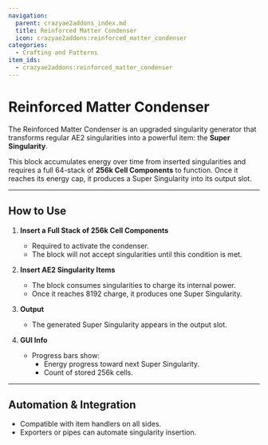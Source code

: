 ```yaml
---
navigation:
  parent: crazyae2addons_index.md
  title: Reinforced Matter Condenser
  icon: crazyae2addons:reinforced_matter_condenser
categories:
  - Crafting and Patterns
item_ids:
  - crazyae2addons:reinforced_matter_condenser
---
```


# Reinforced Matter Condenser

<Row>
    <BlockImage id="crazyae2addons:reinforced_matter_condenser" scale="4"></BlockImage>
    <ItemImage id="crazyae2addons:super_singularity" scale="4"></ItemImage>
</Row>

The Reinforced Matter Condenser is an upgraded singularity generator that transforms regular AE2 singularities into a powerful item: the **Super Singularity**.

This block accumulates energy over time from inserted singularities and requires a full 64-stack of **256k Cell Components** to function. Once it reaches its energy cap, it produces a Super Singularity into its output slot.

---

## How to Use

1. **Insert a Full Stack of 256k Cell Components**
   - Required to activate the condenser.
   - The block will not accept singularities until this condition is met.

2. **Insert AE2 Singularity Items**
   - The block consumes singularities to charge its internal power.
   - Once it reaches 8192 charge, it produces one Super Singularity.

3. **Output**
   - The generated Super Singularity appears in the output slot.

4. **GUI Info**
   - Progress bars show:
     - Energy progress toward next Super Singularity.
     - Count of stored 256k cells.

---

## Automation & Integration

- Compatible with item handlers on all sides.
- Exporters or pipes can automate singularity insertion.
